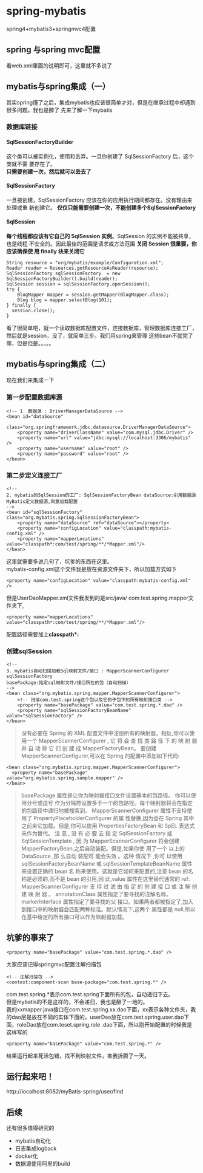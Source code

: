 # spring-mybatis
spring4+mybatis3+springmvc4配置

## spring 与spring mvc配置
看web.xml里面的说明即可，这里就不多说了

## mybatis与spring集成（一）
其实spring懂了之后，集成mybatis也应该很简单才对，但是在继承过程中却遇到很多问题。我也是醉了
先来了解一下mybatis
### 数据库链接

#### SqlSessionFactoryBuilder
这个类可以被实例化，使用和丢弃。一旦你创建了 SqlSessionFactory 后，这个类就不需 要存在了。  
**只需要创建一次，然后就可以丢去了**

#### SqlSessionFactory
一旦被创建，SqlSessionFactory 应该在你的应用执行期间都存在。没有理由来处理或重 新创建它。
**仅仅只能需要创建一次，不能创建多个SqlSessionFactory**

#### SqlSession
**每个线程都应该有它自己的 SqlSession 实例**。SqlSession 的实例不能被共享，也是线程 不安全的。因此最佳的范围是请求或方法范围
**关闭 Session 很重要，你应该确保使 用 finally 块来关闭它**
```
String resource = "org/mybatis/example/Configuration.xml";
Reader reader = Resources.getResourceAsReader(resource);
SqlSessionFactory sqlSessionFactory  = new SqlSessionFactoryBuilder().build(reader);
SqlSession session = sqlSessionFactory.openSession(); 
try {
    BlogMapper mapper = session.getMapper(BlogMapper.class);
    Blog blog = mapper.selectBlog(101);
} finally {
  session.close(); 
}
```
看了很简单吧，就一个读取数据库配置文件，连接数据库，管理数据库连接工厂，然后就是session，没了，就简单三步。我们用spring来管理
这些bean不就完了嘛，但是但是。。。。。

## mybatis与spring集成（二）
现在我们来集成一下
### 第一步配置数据库源
```
<!-- 1. 数据源 : DriverManagerDataSource -->
<bean id="dataSource"
    class="org.springframework.jdbc.datasource.DriverManagerDataSource">
    <property name="driverClassName" value="com.mysql.jdbc.Driver" />
    <property name="url" value="jdbc:mysql://localhost:3306/mybatis" />
    <property name="username" value="root" />
    <property name="password" value="root" />
</bean>
```  
### 第二步定义连接工厂
```
<!--
2. mybatis的SqlSession的工厂: SqlSessionFactoryBean dataSource:引用数据源
MyBatis定义数据源,同意加载配置
-->
<bean id="sqlSessionFactory" class="org.mybatis.spring.SqlSessionFactoryBean">
    <property name="dataSource" ref="dataSource"></property>
    <property name="configLocation" value="classpath:mybatis-config.xml" />
    <property name="mapperLocations" value="classpath*:com/test/spring/**/*Mapper.xml"/>
</bean>
```
这里就需要多说几句了，坑爹的东西在这里。  
mybatis-config.xml这个文件我是放在资源文件夹下，所以加载方式如下  
```
<property name="configLocation" value="classpath:mybatis-config.xml" />
```
但是UserDaoMapper.xml文件我发到的是src/java/ com.test.spring.mapper文件夹下,
```
<property name="mapperLocations" value="classpath*:com/test/spring/**/*Mapper.xml"/>
```  
配置路径需要加上**classpath\*:**

### 创建sqlSession
```
<!--
3. mybatis自动扫描加载Sql映射文件/接口 : MapperScannerConfigurer sqlSessionFactory
basePackage:指定sql映射文件/接口所在的包（自动扫描）
-->
<bean class="org.mybatis.spring.mapper.MapperScannerConfigurer">
    <!-- 扫描com.test.spring这个包以及它的子包下的所有映射接口类 -->
    <property name="basePackage" value="com.test.spring.*.dao" />
    <property name="sqlSessionFactoryBeanName" value="sqlSessionFactory" />
</bean>
``` 
>没有必要在 Spring 的 XML 配置文件中注册所有的映射器。相反,你可以使用一个 MapperScannerConfigurer , 它 将 会 查 找 类 路 径 下 的 映 射 器 并 自 动 将 它 们 创 建 成 MapperFactoryBean。
>要创建 MapperScannerConfigurer,可以在 Spring 的配置中添加如下代码:
```
<bean class="org.mybatis.spring.mapper.MapperScannerConfigurer">
  <property name="basePackage" value="org.mybatis.spring.sample.mapper" />
</bean>
```
>basePackage 属性是让你为映射器接口文件设置基本的包路径。 你可以使用分号或逗号 作为分隔符设置多于一个的包路径。每个映射器将会在指定的包路径中递归地被搜索到。
>MapperScannerConfigurer 属性不支持使用了 PropertyPlaceholderConfigurer 的属 性替换,因为会在 Spring 其中之前来它加载。但是,你可以使用 PropertiesFactoryBean 和 SpEL 表达式来作为替代。
>注 意 , 没 有 必 要 去 指 定 SqlSessionFactory 或 SqlSessionTemplate , 因 为 MapperScannerConfigurer 将会创建 MapperFactoryBean,之后自动装配。但是,如果你使 用了一个 以上的 DataSource ,那 么自动 装配可 能会失效 。这种 情况下 ,你可 以使用 sqlSessionFactoryBeanName 或 sqlSessionTemplateBeanName 属性来设置正确的 bean 名 称来使用。这就是它如何来配置的,注意 bean 的名称是必须的,而不是 bean 的引用,因 此,value 属性在这里替代通常的 ref:
><property name="sqlSessionFactoryBeanName" value="sqlSessionFactory" />
>MapperScannerConfigurer 支 持 过 滤 由 指 定 的 创 建 接 口 或 注 解 创 建 映 射 器 。 annotationClass 属性指定了要寻找的注解名称。 
>markerInterface 属性指定了要寻找的父 接口。如果两者都被指定了,加入到接口中的映射器会匹配两种标准。默认情况下,这两个 属性都是 null,所以在基中给定的所有接口可以作为映射器加载。

**坑爹的事来了**
---
```
<property name="basePackage" value="com.test.spring.*.dao" />
```
大家应该记得springmvc配置注解扫描包
```
<!-- 注解扫描包 -->
<context:component-scan base-package="com.test.spring.*" />
```
com.test.spring.*表示com.test.spring下面所有的包，自动递归下去。  
但是mybatis的不是这样的，不会递归，我也是醉了一地的。  
我的xxmapper.java接口在com.test.spring.xx.dao下面，xx表示各种文件夹，我的dao层是放在不同的实体下面的，userDao放在com.test.spring.user.dao下面，roleDao放在com.teset.spring.role
.dao下面，所以刚开始配置的时候我是这样写的
```
<property name="basePackage" value="com.test.spring.*" />
```
结果运行起来死活包错，找不到映射文件，害我折腾了一天。  


## 运行起来吧！
http://localhost:8082/myBatis-spring/user/find

## 后续
还有很多值得研究的
* mybatis自动化
* 日志集成logback
* docker化
* 数据源使用阿里的build
